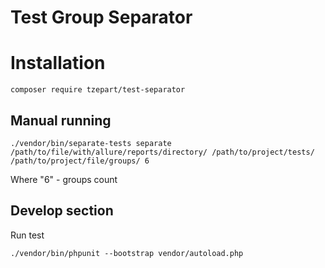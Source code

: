 # Test Group Separator

# Installation

```
composer require tzepart/test-separator
```

## Manual running
```
./vendor/bin/separate-tests separate /path/to/file/with/allure/reports/directory/ /path/to/project/tests/ /path/to/project/file/groups/ 6
```

Where "6" - groups count

## Develop section
Run test
```
./vendor/bin/phpunit --bootstrap vendor/autoload.php
``` 
